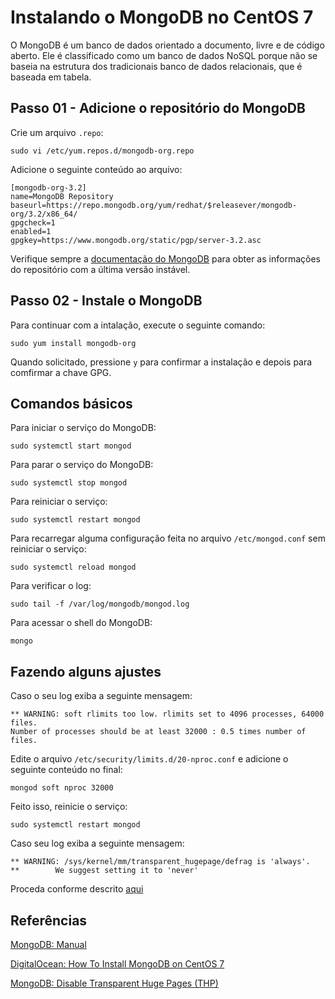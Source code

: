 # Instalando o MongoDB no CentOS 7
O MongoDB é um banco de dados orientado a documento, livre e de código aberto. Ele é classificado como um banco de dados NoSQL porque não se baseia na estrutura dos tradicionais banco de dados relacionais, que é baseada em tabela.

## Passo 01 - Adicione o repositório do MongoDB

Crie um arquivo `.repo`:

    sudo vi /etc/yum.repos.d/mongodb-org.repo

Adicione o seguinte conteúdo ao arquivo:

    [mongodb-org-3.2]
    name=MongoDB Repository
    baseurl=https://repo.mongodb.org/yum/redhat/$releasever/mongodb-org/3.2/x86_64/
    gpgcheck=1
    enabled=1
    gpgkey=https://www.mongodb.org/static/pgp/server-3.2.asc

Verifique sempre a [documentação do MongoDB](https://docs.mongodb.com/manual/tutorial/install-mongodb-on-red-hat/#configure-the-package-management-system-yum) para obter as informações do repositório com a última versão instável.

## Passo 02 - Instale o MongoDB

Para continuar com a intalação, execute o seguinte comando:

    sudo yum install mongodb-org

Quando solicitado, pressione `y` para confirmar a instalação e depois para comfirmar a chave GPG.

## Comandos básicos

Para iniciar o serviço do MongoDB:

    sudo systemctl start mongod

Para parar o serviço do MongoDB:

    sudo systemctl stop mongod

Para reiniciar o serviço:

    sudo systemctl restart mongod

Para recarregar alguma configuração feita no arquivo `/etc/mongod.conf` sem reiniciar o serviço:

    sudo systemctl reload mongod

Para verificar o log:

    sudo tail -f /var/log/mongodb/mongod.log

Para acessar o shell do MongoDB:

    mongo

## Fazendo alguns ajustes

Caso o seu log exiba a seguinte mensagem:

    ** WARNING: soft rlimits too low. rlimits set to 4096 processes, 64000 files.
    Number of processes should be at least 32000 : 0.5 times number of files.

Edite o arquivo `/etc/security/limits.d/20-nproc.conf` e adicione o seguinte conteúdo no final:

    mongod soft nproc 32000

Feito isso, reinicie o serviço:

    sudo systemctl restart mongod

Caso seu log exiba a seguinte mensagem:

    ** WARNING: /sys/kernel/mm/transparent_hugepage/defrag is 'always'.
    **        We suggest setting it to 'never'

Proceda conforme descrito [aqui](https://docs.mongodb.com/manual/tutorial/transparent-huge-pages/)

## Referências
[MongoDB: Manual](https://docs.mongodb.com/manual/tutorial/install-mongodb-on-red-hat/)

[DigitalOcean: How To Install MongoDB on CentOS 7](https://www.digitalocean.com/community/tutorials/how-to-install-mongodb-on-centos-7)

[MongoDB: Disable Transparent Huge Pages (THP)](https://docs.mongodb.com/manual/tutorial/transparent-huge-pages/)
